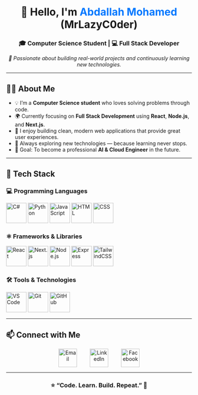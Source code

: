 <h1 align="center">👋 Hello, I'm <span style="color:#0078ff;">Abdallah Mohamed</span> (MrLazyC0der)</h1>

<h3 align="center">🎓 Computer Science Student | 💻 Full Stack Developer</h3>

<p align="center">
  <em>🧠 Passionate about building real-world projects and continuously learning new technologies.</em>
</p>

---

## 🧍‍♂️ About Me

- 💡 I’m a **Computer Science student** who loves solving problems through code.  
- 🌍 Currently focusing on **Full Stack Development** using **React**, **Node.js**, and **Next.js**.  
- 🚀 I enjoy building clean, modern web applications that provide great user experiences.  
- 📘 Always exploring new technologies — because learning never stops.  
- 🎯 Goal: To become a professional **AI & Cloud Engineer** in the future.  

---

## 🧰 Tech Stack

### 💻 Programming Languages  
<p align="left">
  <img src="https://cdn.jsdelivr.net/gh/devicons/devicon/icons/csharp/csharp-original.svg" alt="C#" width="55" height="55"/>
  <img src="https://cdn.jsdelivr.net/gh/devicons/devicon/icons/python/python-original.svg" alt="Python" width="55" height="55"/>
  <img src="https://cdn.jsdelivr.net/gh/devicons/devicon/icons/javascript/javascript-original.svg" alt="JavaScript" width="55" height="55"/>
  <img src="https://cdn.jsdelivr.net/gh/devicons/devicon/icons/html5/html5-original.svg" alt="HTML" width="55" height="55"/>
  <img src="https://cdn.jsdelivr.net/gh/devicons/devicon/icons/css3/css3-original.svg" alt="CSS" width="55" height="55"/>
</p>

### ⚛️ Frameworks & Libraries  
<p align="left">
  <img src="https://cdn.jsdelivr.net/gh/devicons/devicon/icons/react/react-original.svg" alt="React" width="55" height="55"/>
  <img src="https://cdn.jsdelivr.net/gh/devicons/devicon/icons/nextjs/nextjs-original.svg" alt="Next.js" width="55" height="55"/>
  <img src="https://cdn.jsdelivr.net/gh/devicons/devicon/icons/nodejs/nodejs-original.svg" alt="Node.js" width="55" height="55"/>
  <img src="https://cdn.jsdelivr.net/gh/devicons/devicon/icons/express/express-original.svg" alt="Express" width="55" height="55"/>
  <img src="https://cdn.jsdelivr.net/gh/devicons/devicon/icons/tailwindcss/tailwindcss-original.svg" alt="TailwindCSS" width="55" height="55"/>
</p>

### 🛠️ Tools & Technologies  
<p align="left">
  <img src="https://cdn.jsdelivr.net/gh/devicons/devicon/icons/vscode/vscode-original.svg" alt="VS Code" width="55" height="55"/>
  <img src="https://cdn.jsdelivr.net/gh/devicons/devicon/icons/git/git-original.svg" alt="Git" width="55" height="55"/>
  <img src="https://cdn.jsdelivr.net/gh/devicons/devicon/icons/github/github-original.svg" alt="GitHub" width="55" height="55"/>
</p>

---

## 📫 Connect with Me  
<p align="center" style="display: flex; justify-content: center; gap: 35px;">
  <a href="mailto:engabdallahmo@icloud.com" target="_blank">
    <img src="https://cdn-icons-png.flaticon.com/512/281/281769.png" alt="Email" width="50" height="50"/>
  </a>
  <a href="https://www.linkedin.com/in/engabdallahmohamed/" target="_blank">
    <img src="https://cdn.jsdelivr.net/gh/devicons/devicon/icons/linkedin/linkedin-original.svg" alt="LinkedIn" width="50" height="50"/>
  </a>
  <a href="https://www.facebook.com/abdallah.mohamed.712132" target="_blank">
    <img src="https://cdn.jsdelivr.net/gh/devicons/devicon/icons/facebook/facebook-original.svg" alt="Facebook" width="50" height="50"/>
  </a>
</p>

---

<h3 align="center">⭐ “Code. Learn. Build. Repeat.” 🚀</h3>


<!--
**MrLazyC0der/MrLazyC0der** is a ✨ _special_ ✨ repository because its `README.md` (this file) appears on your GitHub profile.

Here are some ideas to get you started:

- 🔭 I’m currently working on ...
- 🌱 I’m currently learning ...
- 👯 I’m looking to collaborate on ...
- 🤔 I’m looking for help with ...
- 💬 Ask me about ...
- 📫 How to reach me: ...
- 😄 Pronouns: ...
- ⚡ Fun fact: ...
-->
